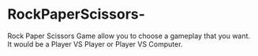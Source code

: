 # RockPaperScissors-

Rock Paper Scissors Game allow you to choose a gameplay that you want. It would be a Player VS Player or Player VS Computer.
